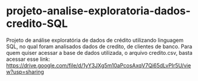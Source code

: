 # projeto-analise-exploratoria-dados-credito-SQL
Projeto de análise exploratória de dados de crédito utilizando linguagem SQL, no qual foram analisados dados de credito, de clientes de banco.
Para quem quiser acessar a base de dados utilizada, o arquivo credito.csv, basta acessar esse link: https://drive.google.com/file/d/1yY3JXg5m10aPcosAxqV7Qi65dLvPIr5U/view?usp=sharing 
